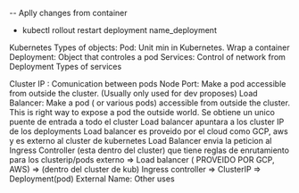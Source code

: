 -- Aplly changes     from container
- kubectl rollout restart deployment name_deployment

Kubernetes Types of objects:
Pod: Unit min in Kubernetes. Wrap a container
Deployment: Object that controles a pod
Services: Control of network from Deployment
Types of services

Cluster IP :  Comunication between pods
Node Port: Make a pod accessible from outside the cluster. (Usually only used for dev proposes)
Load Balancer: Make a pod ( or various pods) accessible from outside the cluster. This is right way to expose a pod the outside world.
                Se obtiene un unico puente de entrada a todo el cluster
                Load balancer apuntara a los cluster IP de los deployments
                Load balancer es proveido por el cloud como GCP, aws y es externo al cluster de kubernetes
                Load Balancer envia la peticion al Ingress Controller (esta dentro del cluster) que tiene reglas de enrutamiento para los clusterip/pods
                externo => Load balancer ( PROVEIDO POR GCP, AWS) => (dentro del cluster de kub) Ingress controller => ClusterIP => Deployment(pod)
External Name: Other uses
